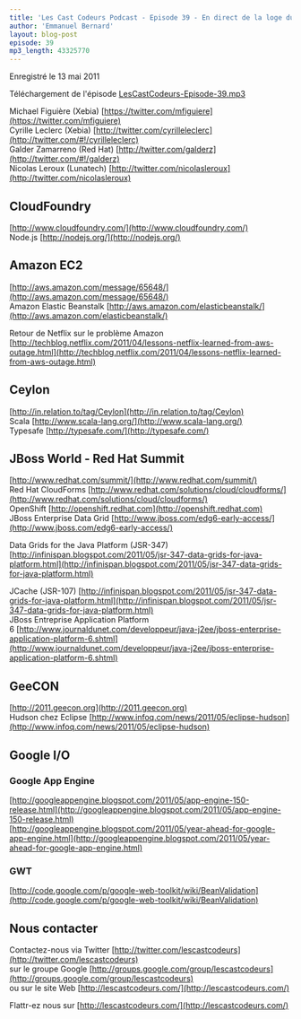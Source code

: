 ```yaml
---
title: 'Les Cast Codeurs Podcast - Episode 39 - En direct de la loge du gardien a GeeCON'
author: 'Emmanuel Bernard'
layout: blog-post
episode: 39
mp3_length: 43325770
---
```

Enregistré le 13 mai 2011

Téléchargement de l'épisode [LesCastCodeurs-Episode-39.mp3](http://traffic.libsyn.com/lescastcodeurs/LesCastCodeurs-Episode-39.mp3)

Michael Figuière (Xebia) [https://twitter.com/mfiguiere](https://twitter.com/mfiguiere)  
Cyrille Leclerc (Xebia) [http://twitter.com/cyrilleleclerc](http://twitter.com/#!/cyrilleleclerc)  
Galder Zamarreno (Red Hat) [http://twitter.com/galderz](http://twitter.com/#!/galderz)  
Nicolas Leroux (Lunatech) [http://twitter.com/nicolasleroux](http://twitter.com/nicolasleroux)

## CloudFoundry  
[http://www.cloudfoundry.com/](http://www.cloudfoundry.com/)  
Node.js [http://nodejs.org/](http://nodejs.org/)

## Amazon EC2  
[http://aws.amazon.com/message/65648/](http://aws.amazon.com/message/65648/)  
Amazon Elastic Beanstalk [http://aws.amazon.com/elasticbeanstalk/](http://aws.amazon.com/elasticbeanstalk/)  

Retour de Netflix sur le problème Amazon  
[http://techblog.netflix.com/2011/04/lessons-netflix-learned-from-aws-outage.html](http://techblog.netflix.com/2011/04/lessons-netflix-learned-from-aws-outage.html)

## Ceylon   
[http://in.relation.to/tag/Ceylon](http://in.relation.to/tag/Ceylon)  
Scala [http://www.scala-lang.org/](http://www.scala-lang.org/)  
Typesafe [http://typesafe.com/](http://typesafe.com/)

## JBoss World - Red Hat Summit  
[http://www.redhat.com/summit/](http://www.redhat.com/summit/)  
Red Hat CloudForms [http://www.redhat.com/solutions/cloud/cloudforms/](http://www.redhat.com/solutions/cloud/cloudforms/)  
OpenShift [http://openshift.redhat.com](http://openshift.redhat.com)  
JBoss Enterprise Data Grid [http://www.jboss.com/edg6-early-access/](http://www.jboss.com/edg6-early-access/)  

Data Grids for the Java Platform (JSR-347)  
[http://infinispan.blogspot.com/2011/05/jsr-347-data-grids-for-java-platform.html](http://infinispan.blogspot.com/2011/05/jsr-347-data-grids-for-java-platform.html)  

JCache (JSR-107) [http://infinispan.blogspot.com/2011/05/jsr-347-data-grids-for-java-platform.html](http://infinispan.blogspot.com/2011/05/jsr-347-data-grids-for-java-platform.html)  
JBoss Entreprise Application Platform 6 [http://www.journaldunet.com/developpeur/java-j2ee/jboss-enterprise-application-platform-6.shtml](http://www.journaldunet.com/developpeur/java-j2ee/jboss-enterprise-application-platform-6.shtml)

## GeeCON  
[http://2011.geecon.org](http://2011.geecon.org)  
Hudson chez Eclipse [http://www.infoq.com/news/2011/05/eclipse-hudson](http://www.infoq.com/news/2011/05/eclipse-hudson)

## Google I/O  
### Google App Engine  
[http://googleappengine.blogspot.com/2011/05/app-engine-150-release.html](http://googleappengine.blogspot.com/2011/05/app-engine-150-release.html)  
[http://googleappengine.blogspot.com/2011/05/year-ahead-for-google-app-engine.html](http://googleappengine.blogspot.com/2011/05/year-ahead-for-google-app-engine.html)  

### GWT  
[http://code.google.com/p/google-web-toolkit/wiki/BeanValidation](http://code.google.com/p/google-web-toolkit/wiki/BeanValidation)

## Nous contacter  
Contactez-nous via Twitter [http://twitter.com/lescastcodeurs](http://twitter.com/lescastcodeurs)  
sur le groupe Google [http://groups.google.com/group/lescastcodeurs](http://groups.google.com/group/lescastcodeurs)  
ou sur le site Web [http://lescastcodeurs.com/](http://lescastcodeurs.com/)  

Flattr-ez nous sur [http://lescastcodeurs.com/](http://lescastcodeurs.com/)  
